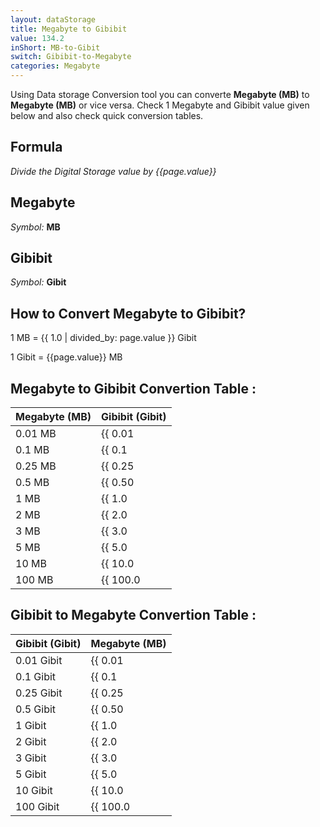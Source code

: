 ```yaml
---
layout: dataStorage
title: Megabyte to Gibibit
value: 134.2
inShort: MB-to-Gibit
switch: Gibibit-to-Megabyte
categories: Megabyte
---
```


Using Data storage Conversion tool you can converte **Megabyte (MB)** to **Megabyte (MB)** or vice versa. Check 1 Megabyte and Gibibit value given below and also check quick conversion tables.

## Formula
*Divide the Digital Storage value by {{page.value}}*

## Megabyte
*Symbol:* **MB**

## Gibibit
*Symbol:* **Gibit**

## How to Convert Megabyte to Gibibit?

1 MB = {{ 1.0 | divided_by: page.value }} Gibit

1 Gibit = {{page.value}} MB


## Megabyte to Gibibit Convertion Table :

| Megabyte (MB) | Gibibit (Gibit) |
| ---- | ---- |
| 0.01 MB | {{ 0.01 | divided_by: page.value | round: 12 }} Gibit |
| 0.1 MB | {{ 0.1 | divided_by: page.value | round: 12 }} Gibit |
| 0.25 MB | {{ 0.25 | divided_by: page.value | round: 12 }} Gibit |
| 0.5 MB | {{ 0.50 | divided_by: page.value | round: 12 }} Gibit |
| 1 MB | {{ 1.0 | divided_by: page.value | round: 12 }} Gibit |
| 2 MB | {{ 2.0 | divided_by: page.value | round: 12 }} Gibit |
| 3 MB | {{ 3.0 | divided_by: page.value | round: 12 }} Gibit |
| 5 MB | {{ 5.0 | divided_by: page.value | round: 12 }} Gibit |
| 10 MB | {{ 10.0 | divided_by: page.value | round: 12 }} Gibit |
| 100 MB | {{ 100.0 | divided_by: page.value | round: 12 }} Gibit |

## Gibibit to Megabyte Convertion Table :

| Gibibit (Gibit) | Megabyte (MB) |
| ---- | ---- |
| 0.01 Gibit | {{ 0.01 | times: page.value | round: 12 }} MB |
| 0.1 Gibit | {{ 0.1 | times: page.value | round: 12 }} MB |
| 0.25 Gibit | {{ 0.25 | times: page.value | round: 12 }} MB |
| 0.5 Gibit | {{ 0.50 | times: page.value | round: 12 }} MB |
| 1 Gibit | {{ 1.0 | times: page.value | round: 12 }} MB |
| 2 Gibit | {{ 2.0 | times: page.value | round: 12 }} MB |
| 3 Gibit | {{ 3.0 | times: page.value | round: 12 }} MB |
| 5 Gibit | {{ 5.0 | times: page.value | round: 12 }} MB |
| 10 Gibit | {{ 10.0 | times: page.value | round: 12 }} MB |
| 100 Gibit | {{ 100.0 | times: page.value | round: 12 }} MB |


<script>
document.getElementById('selectInput')[8].selected = true
document.getElementById('selectOutput')[11].selected = true
</script>
